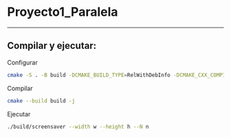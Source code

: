 # Proyecto1_Paralela

---

## Compilar y ejecutar:


Configurar
```bash
cmake -S . -B build -DCMAKE_BUILD_TYPE=RelWithDebInfo -DCMAKE_CXX_COMPILER=g++
```

Compilar
```bash
cmake --build build -j
```

Ejecutar
```bash
./build/screensaver --width w --height h --N n
```